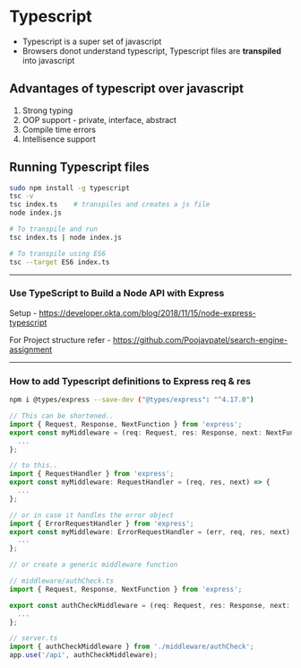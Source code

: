 # Typescript 

* Typescript is a super set of javascript 
* Browsers donot understand typescript, Typescript files are **transpiled** into javascript 

## Advantages of typescript over javascript
1. Strong typing 
1. OOP support - private, interface, abstract 
1. Compile time errors
1. Intellisence support
## Running Typescript files
```bash
sudo npm install -g typescript
tsc -v
tsc index.ts    # transpiles and creates a js file
node index.js

# To transpile and run
tsc index.ts | node index.js

# To transpile using ES6 
tsc --target ES6 index.ts
```



---
### Use TypeScript to Build a Node API with Express

Setup - https://developer.okta.com/blog/2018/11/15/node-express-typescript

For Project structure refer - https://github.com/Poojavpatel/search-engine-assignment

---

### How to add Typescript definitions to Express req & res

```bash
npm i @types/express --save-dev ("@types/express": "^4.17.0")
```

```typescript
// This can be shortened..
import { Request, Response, NextFunction } from 'express';
export const myMiddleware = (req: Request, res: Response, next: NextFunction) => {
  ...
};

// to this..
import { RequestHandler } from 'express';
export const myMiddleware: RequestHandler = (req, res, next) => {
  ...
};

// or in case it handles the error object
import { ErrorRequestHandler } from 'express';
export const myMiddleware: ErrorRequestHandler = (err, req, res, next) => {
  ...
};
```

```typescript
// or create a generic middleware function

// middleware/authCheck.ts
import { Request, Response, NextFunction } from 'express';

export const authCheckMiddleware = (req: Request, res: Response, next: NextFunction) => {
  ...
};

// server.ts
import { authCheckMiddleware } from './middleware/authCheck';
app.use('/api', authCheckMiddleware);
```